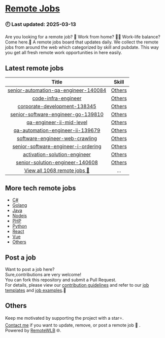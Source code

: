 # [Remote Jobs](https://github.com/RemoteWLB/remote-jobs)  
### 🕘 Last updated: 2025-03-13  
Are you looking for a remote job? 💼 Work from home? 👩‍💻 Work-life balance?  
Come here.🎁 A remote jobs board that updates daily. We collect the remote jobs from around the web which categorized by skill and pubdate. This way you get all fresh remote work opportunities in here easily.  
  
## Latest remote jobs  
| Title | Skill |  
|:-----:|:-----:|  
| [senior-automation-qa-engineer-140084](https://github.com/RemoteWLB/remote-jobs/tree/main/jobs/Others/2025-03/senior-automation-qa-engineer-140084) | [Others](https://github.com/RemoteWLB/remote-jobs/tree/main/jobs/Others/) |  
| [code-infra-engineer](https://github.com/RemoteWLB/remote-jobs/tree/main/jobs/Others/2025-03/code-infra-engineer) | [Others](https://github.com/RemoteWLB/remote-jobs/tree/main/jobs/Others/) |  
| [corporate-development-138345](https://github.com/RemoteWLB/remote-jobs/tree/main/jobs/Others/2025-03/corporate-development-138345) | [Others](https://github.com/RemoteWLB/remote-jobs/tree/main/jobs/Others/) |  
| [senior-software-engineer-go-139810](https://github.com/RemoteWLB/remote-jobs/tree/main/jobs/Others/2025-03/senior-software-engineer-go-139810) | [Others](https://github.com/RemoteWLB/remote-jobs/tree/main/jobs/Others/) |  
| [qa-engineer-ii-mid-level](https://github.com/RemoteWLB/remote-jobs/tree/main/jobs/Others/2025-03/qa-engineer-ii-mid-level) | [Others](https://github.com/RemoteWLB/remote-jobs/tree/main/jobs/Others/) |  
| [qa-automation-engineer-ii-139679](https://github.com/RemoteWLB/remote-jobs/tree/main/jobs/Others/2025-03/qa-automation-engineer-ii-139679) | [Others](https://github.com/RemoteWLB/remote-jobs/tree/main/jobs/Others/) |  
| [software-engineer-web-crawling](https://github.com/RemoteWLB/remote-jobs/tree/main/jobs/Others/2025-03/software-engineer-web-crawling) | [Others](https://github.com/RemoteWLB/remote-jobs/tree/main/jobs/Others/) |  
| [senior-software-engineer-i-ordering](https://github.com/RemoteWLB/remote-jobs/tree/main/jobs/Others/2025-03/senior-software-engineer-i-ordering) | [Others](https://github.com/RemoteWLB/remote-jobs/tree/main/jobs/Others/) |  
| [activation-solution-engineer](https://github.com/RemoteWLB/remote-jobs/tree/main/jobs/Others/2025-03/activation-solution-engineer) | [Others](https://github.com/RemoteWLB/remote-jobs/tree/main/jobs/Others/) |  
| [senior-solution-engineer-140608](https://github.com/RemoteWLB/remote-jobs/tree/main/jobs/Others/2025-03/senior-solution-engineer-140608) | [Others](https://github.com/RemoteWLB/remote-jobs/tree/main/jobs/Others/) |  
| [View all 1068 remote jobs 👋](https://github.com/RemoteWLB/remote-jobs/tree/main/jobs) | ... |  
## More tech remote jobs  
* [C#](https://github.com/RemoteWLB/remote-jobs/tree/main/jobs/C%23)  
* [Golang](https://github.com/RemoteWLB/remote-jobs/tree/main/jobs/Golang)   
* [Java](https://github.com/RemoteWLB/remote-jobs/tree/main/jobs/Java)   
* [Nodejs](https://github.com/RemoteWLB/remote-jobs/tree/main/jobs/Nodejs)   
* [PHP](https://github.com/RemoteWLB/remote-jobs/tree/main/jobs/PHP)   
* [Python](https://github.com/RemoteWLB/remote-jobs/tree/main/jobs/Python)   
* [React](https://github.com/RemoteWLB/remote-jobs/tree/main/jobs/React)   
* [Vue](https://github.com/RemoteWLB/remote-jobs/tree/main/jobs/Vue)   
* [Others](https://github.com/RemoteWLB/remote-jobs/tree/main/jobs/Others)  
## Post a job  
Want to post a job here?  
Sure,contributions are very welcome!  
You can fork this repository and submit a Pull Request.  
For details, please view our [contribution guidelines](https://github.com/RemoteWLB/remote-jobs/tree/main/.github/contributing.md) and refer to our [job templates](https://github.com/RemoteWLB/remote-jobs/tree/main/.github/jobs_template.md) and [job examples](https://github.com/RemoteWLB/remote-jobs/tree/main/.github/jobs_example.md).🤝  
## Others  
Keep me motivated by supporting the project with a star⭐.  
[Contact me](https://remotewlb.com/about) if you want to update, remove, or post a remote job 💼 .  
Powered by [RemoteWLB](https://remotewlb.com) 🌐.

